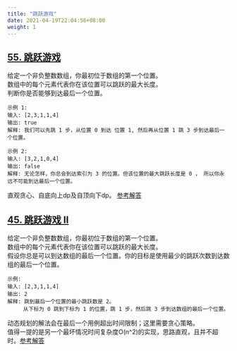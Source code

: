 ```yaml
---
title: "跳跃游戏"
date: 2021-04-19T22:04:56+08:00
weight: 1
---
```


## [55. 跳跃游戏](https://leetcode-cn.com/problems/jump-game)

给定一个非负整数数组，你最初位于数组的第一个位置。  
数组中的每个元素代表你在该位置可以跳跃的最大长度。  
判断你是否能够到达最后一个位置。  

```
示例 1:
输入: [2,3,1,1,4]
输出: true
解释: 我们可以先跳 1 步，从位置 0 到达 位置 1, 然后再从位置 1 跳 3 步到达最后一个位置。

示例 2:
输入: [3,2,1,0,4]
输出: false
解释: 无论怎样，你总会到达索引为 3 的位置。但该位置的最大跳跃长度是 0 ， 所以你永远不可能到达最后一个位置。
```

直观贪心、自底向上dp及自顶向下dp。 [参考解答](i.go)

## [45. 跳跃游戏 II](https://leetcode-cn.com/problems/jump-game-ii)

给定一个非负整数数组，你最初位于数组的第一个位置。  
数组中的每个元素代表你在该位置可以跳跃的最大长度。  
假设你总是可以到达数组的最后一个位置。你的目标是使用最少的跳跃次数到达数组的最后一个位置。  

```
示例:
输入: [2,3,1,1,4]
输出: 2
解释: 跳到最后一个位置的最小跳跃数是 2。
     从下标为 0 跳到下标为 1 的位置，跳 1 步，然后跳 3 步到达数组的最后一个位置。
```

动态规划的解法会在最后一个用例超出时间限制；这里需要贪心策略。  
值得一提的是另一个最坏情况时间复杂度O(n^2)的实现，思路直观，且并不超时。[参考解答](ii.go)
